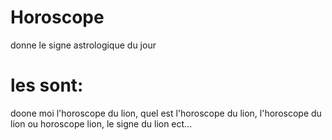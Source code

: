 # Horoscope
 donne le signe astrologique du jour
# les sont:
doone moi l'horoscope du lion, quel est l'horoscope du lion, l'horoscope du lion ou horoscope lion, le signe du lion ect...
